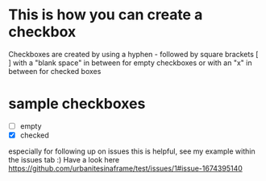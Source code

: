# This is how you can create a checkbox

Checkboxes are created by using a hyphen - followed by square brackets [ ] with a "blank space" in between for empty checkboxes or with an "x" in between for checked boxes

# sample checkboxes
- [ ] empty
- [x] checked

especially for following up on issues this is helpful, see my example within the issues tab :)
Have a look here https://github.com/urbanitesinaframe/test/issues/1#issue-1674395140
